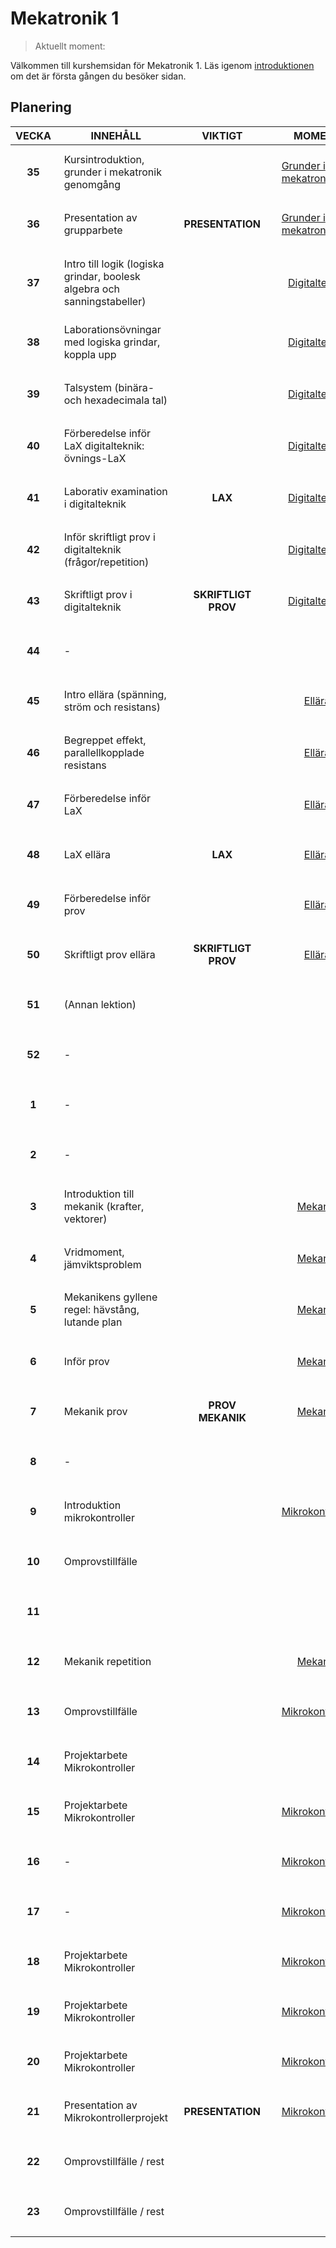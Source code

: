 <style>
    td {
        height: 5em;
        padding: 0.8em !important;

        &:nth-child(1), &:nth-child(3){
            font-weight: bold;
            text-align: center;
        }

        > a{
            display: flex;
            align-items: center;
            justify-content: center;
            height: 100%;
            padding: 0.5em;
        }
    }
    tr#current-week{
        border: 5px color-mix(in srgb, var(--bg), orange 65%) solid;
        background-color: color-mix(in srgb, var(--bg), orange 30%);
    }
</style>

# Mekatronik 1

> Aktuellt moment: <a id=current-moment></a>

Välkommen till kurshemsidan för Mekatronik 1. Läs igenom [introduktionen](/introduktion) om det är första gången du besöker sidan.

## Planering

| VECKA | INNEHÅLL                                                                 | VIKTIGT         | MOMENT                                        |
| ----- | ------------------------------------------------------------------------ | --------------- | --------------------------------------------- |
| 35    | Kursintroduktion, grunder i mekatronik genomgång                         |                 | [Grunder i mekatronik](/grunder-i-mekatronik) |
| 36    | Presentation av grupparbete                                              | PRESENTATION    | [Grunder i mekatronik](/grunder-i-mekatronik) |
| 37    | Intro till logik (logiska grindar, boolesk algebra och sanningstabeller) |                 | [Digitalteknik](/digitalteknik)               |
| 38    | Laborationsövningar med logiska grindar, koppla upp                      |                 | [Digitalteknik](/digitalteknik)               |
| 39    | Talsystem (binära- och hexadecimala tal)                                 |                 | [Digitalteknik](/digitalteknik)               |
| 40    | Förberedelse inför LaX digitalteknik: övnings-LaX                        |                 | [Digitalteknik](/digitalteknik)               |
| 41    | Laborativ examination i digitalteknik                                    | LAX             | [Digitalteknik](/digitalteknik)               |
| 42    | Inför skriftligt prov i digitalteknik (frågor/repetition)                |                 | [Digitalteknik](/digitalteknik)               |
| 43    | Skriftligt prov i digitalteknik                                          | SKRIFTLIGT PROV | [Digitalteknik](/digitalteknik)               |
| 44    | \-                                                                       |                 |                                               |
| 45    | Intro ellära (spänning, ström och resistans)                             |                 | [Ellära](/ellara)                             |
| 46    | Begreppet effekt, parallellkopplade resistans                            |                 | [Ellära](/ellara)                             |
| 47    | Förberedelse inför LaX                                                   |                 | [Ellära](/ellara)                             |
| 48    | LaX ellära                                                               | LAX             | [Ellära](/ellara)                             |
| 49    | Förberedelse inför prov                                                  |                 | [Ellära](/ellara)                             |
| 50    | Skriftligt prov ellära                                                   | SKRIFTLIGT PROV | [Ellära](/ellara)                             |
| 51    | (Annan lektion)                                                          |                 |                                               |
| 52    | \-                                                                       |                 |                                               |
| 1     | \-                                                                       |                 |                                               |
| 2     | \-                                                                       |                 |                                               |
| 3     | Introduktion till mekanik (krafter, vektorer)                            |                 | [Mekanik](/mekanik)                           |
| 4     | Vridmoment, jämviktsproblem                                              |                 | [Mekanik](/mekanik)                           |
| 5     | Mekanikens gyllene regel: hävstång, lutande plan                         |                 | [Mekanik](/mekanik)                           |
| 6     | Inför prov                                                               |                 | [Mekanik](/mekanik)                           |
| 7     | Mekanik prov                                                             | PROV MEKANIK    | [Mekanik](/mekanik)                           |
| 8     | \-                                                                       |                 |                                               |
| 9     | Introduktion mikrokontroller                                             |                 | [Mikrokontroller](/mikrokontroller)           |
| 10    | Omprovstillfälle                                                         |                 |                                               |
| 11    |                                                                          |                 |                                               |
| 12    | Mekanik repetition                                                       |                 | [Mekanik](/mekanik)                           |
| 13    | Omprovstillfälle                                                         |                 | [Mikrokontroller](/mikrokontoller)                    |
| 14    | Projektarbete Mikrokontroller                                                    |                 |                                               |
| 15    | Projektarbete Mikrokontroller                                                    |                 | [Mikrokontroller](/mikrokontoller)                    |
| 16    | \-                                                                       |                 | [Mikrokontroller](/mikrokontoller)                    |
| 17    | \-                                                                       |                 | [Mikrokontroller](/mikrokontoller)                    |
| 18    | Projektarbete Mikrokontroller                                                    |                 | [Mikrokontroller](/mikrokontoller)                    |
| 19    | Projektarbete Mikrokontroller                                                    |                 | [Mikrokontroller](/mikrokontoller)                    |
| 20    | Projektarbete Mikrokontroller                                                    |                 | [Mikrokontroller](/mikrokontoller)                    |
| 21    | Presentation av Mikrokontrollerprojekt                                           | PRESENTATION    | [Mikrokontroller](/mikrokontoller)                    |
| 22    | Omprovstillfälle / rest                                                  |                 |                                               |
| 23    | Omprovstillfälle / rest                                                  |                 |                                               |

<script defer src=/planering.js>
